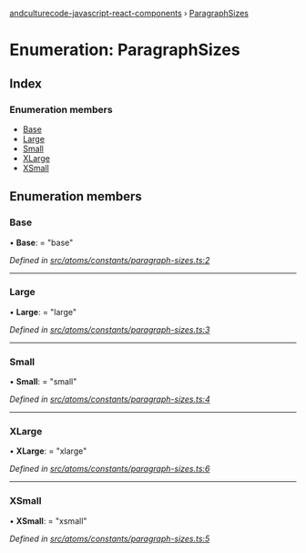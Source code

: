 [andculturecode-javascript-react-components](../README.md) › [ParagraphSizes](paragraphsizes.md)

# Enumeration: ParagraphSizes

## Index

### Enumeration members

* [Base](paragraphsizes.md#base)
* [Large](paragraphsizes.md#large)
* [Small](paragraphsizes.md#small)
* [XLarge](paragraphsizes.md#xlarge)
* [XSmall](paragraphsizes.md#xsmall)

## Enumeration members

###  Base

• **Base**: = "base"

*Defined in [src/atoms/constants/paragraph-sizes.ts:2](https://github.com/AndcultureCode/AndcultureCode.JavaScript.React.Components/blob/d179e3a/src/atoms/constants/paragraph-sizes.ts#L2)*

___

###  Large

• **Large**: = "large"

*Defined in [src/atoms/constants/paragraph-sizes.ts:3](https://github.com/AndcultureCode/AndcultureCode.JavaScript.React.Components/blob/d179e3a/src/atoms/constants/paragraph-sizes.ts#L3)*

___

###  Small

• **Small**: = "small"

*Defined in [src/atoms/constants/paragraph-sizes.ts:4](https://github.com/AndcultureCode/AndcultureCode.JavaScript.React.Components/blob/d179e3a/src/atoms/constants/paragraph-sizes.ts#L4)*

___

###  XLarge

• **XLarge**: = "xlarge"

*Defined in [src/atoms/constants/paragraph-sizes.ts:6](https://github.com/AndcultureCode/AndcultureCode.JavaScript.React.Components/blob/d179e3a/src/atoms/constants/paragraph-sizes.ts#L6)*

___

###  XSmall

• **XSmall**: = "xsmall"

*Defined in [src/atoms/constants/paragraph-sizes.ts:5](https://github.com/AndcultureCode/AndcultureCode.JavaScript.React.Components/blob/d179e3a/src/atoms/constants/paragraph-sizes.ts#L5)*
